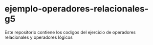 # ejemplo-operadores-relacionales-g5
Este repositorio contiene los codigos del ejercicio de operadores relacionales y operadores lógicos
